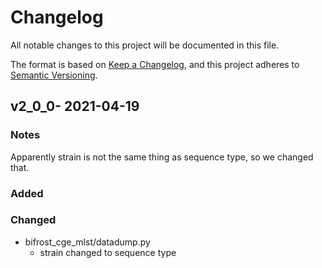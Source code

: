 # Changelog
All notable changes to this project will be documented in this file.

The format is based on [Keep a Changelog](https://keepachangelog.com/en/1.0.0/),
and this project adheres to [Semantic Versioning](https://semver.org/spec/v2.0.0.html).
## v2_0_0- 2021-04-19
### Notes
Apparently strain is not the same thing as sequence type, so we changed that.
### Added
### Changed
- bifrost_cge_mlst/datadump.py
  - strain changed to sequence type
